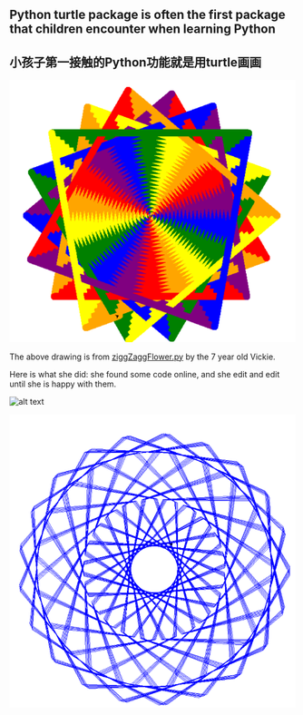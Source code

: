 ## Python turtle package is often the first package that children encounter when learning Python
## 小孩子第一接触的Python功能就是用turtle画画
![alt text](https://github.com/magicmathmandarin/Turtle/blob/master/ziggZaggFlower.png)

The above drawing is from [ziggZaggFlower.py](https://github.com/magicmathmandarin/Turtle/blob/master/Zigzagged%20flower.py)
by the 7 year old Vickie.

Here is what she did: she found some code online, and she edit and edit until she is happy with them.

![alt text](https://github.com/magicmathmandarin/Turtle/blob/master/beforeafter1.PNG=250x250)


![alt text](https://github.com/magicmathmandarin/Turtle/blob/master/blueghuiflower.PNG)
